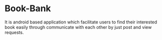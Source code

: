 # Book-Bank
It is android based application which facilitate users to find their interested book easily through communicate with each other by just post and view requests.
